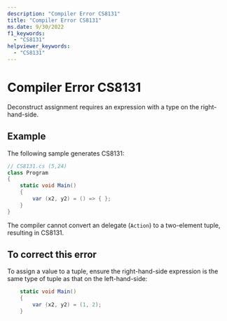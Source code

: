 ```yaml
---
description: "Compiler Error CS8131"
title: "Compiler Error CS8131"
ms.date: 9/30/2022
f1_keywords:
  - "CS8131"
helpviewer_keywords:
  - "CS8131"
---
```

# Compiler Error CS8131

Deconstruct assignment requires an expression with a type on the right-hand-side.

## Example

 The following sample generates CS8131:

```csharp
// CS8131.cs (5,24)
class Program
{
    static void Main()
    {
        var (x2, y2) = () => { };
    }
}
```

The compiler cannot convert an delegate (`Action`) to a two-element tuple, resulting in CS8131.

## To correct this error

To assign a value to a tuple, ensure the right-hand-side expression is the same type of tuple as that on the left-hand-side:

```csharp
    static void Main()
    {
        var (x2, y2) = (1, 2);
    }
```
